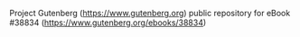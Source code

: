 Project Gutenberg (https://www.gutenberg.org) public repository for eBook #38834 (https://www.gutenberg.org/ebooks/38834)

